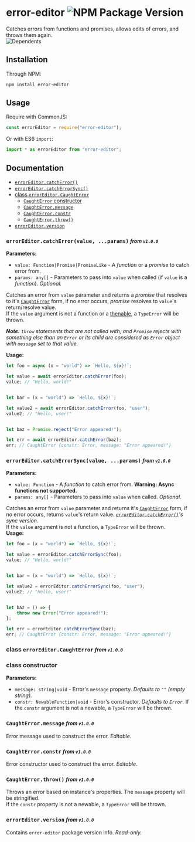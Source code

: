 # error-editor ![NPM Package Version](https://img.shields.io/npm/v/error-editor?style=flat-square&link=https%3A%2F%2Fwww.npmjs.com%2Fpackage%2Ferror-editor)
Catches errors from functions and promises, allows edits of errors, and throws them again.  
![Dependents](https://img.shields.io/librariesio/dependents/npm/error-editor?link=https%3A%2F%2Fwww.npmjs.com%2Fpackage%2Ferror-editor%3FactiveTab%3Ddependents)
<!-- ![Downloads](https://img.shields.io/npm/dt/error-editor) -->

<h2 id="install">Installation</h2>

Through NPM:
```bash
npm install error-editor
```



<h2 id="use">Usage</h2>

Require with CommonJS:
```javascript
const errorEditor = require("error-editor");
```
Or with ES6 `import`:
```javascript
import * as errorEditor from "error-editor";
```



<h2 id="docs">Documentation</h2>

- [`errorEditor.catchError()`](#ee-ce)
- [`errorEditor.catchErrorSync()`](#ee-ces)
- [class `errorEditor.CaughtError`](#ce)
    - [`CaughtError` constructor](#ce-const)
    - [`CaughtError.message`](#ce-msg)
    - [`CaughtError.constr`](#ce-constr)
    - [`CaughtError.throw()`](#ce-throw)
- [`errorEditor.version`](#ee-ver)


<h3 id="ee-ce"><code>errorEditor.catchError(value, ...params)</code> <small><i>from <code>v1.0.0</code></i></small></h3>

**Parameters:**  
- `value: Function|Promise|PromiseLike` - A *function* or a *promise* to catch error from.
- `params: any[]` - Parameters to pass into `value` when called (if `value` is a *function*). *Optional.*

Catches an error from `value` parameter and returns a *promise* that resolves to it's [`CaughtError`](#ce) form, if no error occurs, *promise* resolves to `value`'s return/resolve value.  
If the `value` argument is not a function or a <a href="https://developer.mozilla.org/en-US/docs/Web/JavaScript/Reference/Global_Objects/Promise#thenables" target="_blank">thenable</a>, a `TypeError` will be thrown.

***Note:** `throw` statements that are not called with, and `Promise` rejects with something else than an `Error` or its child are considered as `Error` object with `message` set to that value.*

**Usage:**
```javascript
let foo = async (x = "world") => `Hello, ${x}!`;

let value = await errorEditor.catchError(foo);
value; // "Hello, world!"


let bar = (x = "world") => `Hello, ${x}!`;

let value2 = await errorEditor.catchError(foo, "user");
value2; // "Hello, user!"


let baz = Promise.reject("Error appeared!");

let err = await errorEditor.catchError(baz);
err; // CaughtError {constr: Error, message: "Error appeared!"}
```


<h3 id="ee-ces"><code>errorEditor.catchErrorSync(value, ...params)</code> <small><i>from <code>v1.0.0</code></i></small></h3>

**Parameters:**  
- `value: Function` - A *function* to catch error from. **Warning: Async functions not supported.** 
- `params: any[]` - Parameters to pass into `value` when called. *Optional.*

Catches an error from `value` parameter and returns it's [`CaughtError`](#ce) form, if no error occurs, returns `value`'s return value. *[`errorEditor.catchError()`](#ee-ce)'s sync version.*  
If the `value` argument is not a function, a `TypeError` will be thrown.  
**Usage:**
```javascript
let foo = (x = "world") => `Hello, ${x}!`;

let value = errorEditor.catchErrorSync(foo);
value; // "Hello, world!"


let bar = (x = "world") => `Hello, ${x}!`;

let value2 = errorEditor.catchErrorSync(foo, "user");
value2; // "Hello, user!"


let baz = () => {
    throw new Error("Error appeared!");
};

let err = errorEditor.catchErrorSync(baz);
err; // CaughtError {constr: Error, message: "Error appeared!"}
```


<h3 id="ce">class <code>errorEditor.CaughtError</code> <small><i>from <code>v1.0.0</code></i></small></h3>
<h3 id="ce-const">class constructor</h3>

**Parameters:**
- `message: string|void` - Error's `message` property. *Defaults to `""` (empty string).*
- `constr: NewableFunction|void` - Error's constructor. *Defaults to `Error`.*
If the `constr` argument is not a newable, a `TypeError` will be thrown.


<h3 id="ce-msg"><code>CaughtError.message</code> <small><i>from <code>v1.0.0</code></i></small></h3>

Error message used to construct the error. *Editable.*


<h3 id="ce-constr"><code>CaughtError.constr</code> <small><i>from <code>v1.0.0</code></i></small></h3>

Error constructor used to construct the error. *Editable.*


<h3 id="ce-throw"><code>CaughtError.throw()</code> <small><i>from <code>v1.0.0</code></i></small></h3>

Throws an error based on instance's properties. The `message` property will be stringified.  
If the `constr` property is not a newable, a `TypeError` will be thrown.


<h3 id="ee-ver"><code>errorEditor.version</code> <small><i>from <code>v1.0.0</code></i></small></h3>

Contains `error-editor` package version info. *Read-only.*

